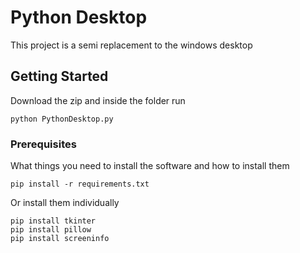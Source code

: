 # Python Desktop

This project is a semi replacement to the windows desktop

## Getting Started

Download the zip and inside the folder run 
```
python PythonDesktop.py
```

### Prerequisites

What things you need to install the software and how to install them

```
pip install -r requirements.txt
```
Or install them individually
```
pip install tkinter
pip install pillow
pip install screeninfo
```
